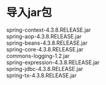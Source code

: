 # 导入jar包

spring-context-4.3.8.RELEASE.jar  
spring-aop-4.3.8.RELEASE.jar  
spring-beans-4.3.8.RELEASE.jar  
spring-core-4.3.8.RELEASE.jar  
commons-logging-1.2.jar  
spring-expression-4.3.8.RELEASE.jar  
spring-jdbc-4.3.8.RELEASE.jar  
spring-tx-4.3.8.RELEASE.jar



